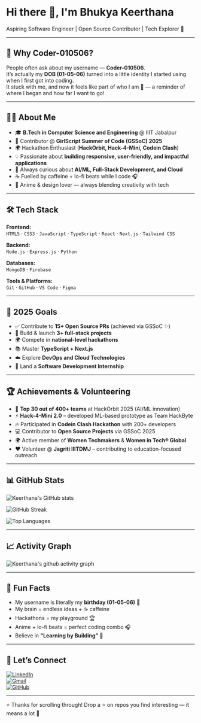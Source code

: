 # Hi there 👋, I'm Bhukya Keerthana  
Aspiring Software Engineer | Open Source Contributor | Tech Explorer 🚀  

---

## 🌸 Why Coder-010506?  
People often ask about my username — **Coder-010506**.  
It’s actually my **DOB (01-05-06)** turned into a little identity I started using when I first got into coding.  
It stuck with me, and now it feels like part of who I am 🖤 — a reminder of where I began and how far I want to go!  

---

## 👩‍💻 About Me  
- 🎓 **B.Tech in Computer Science and Engineering** @ IIIT Jabalpur  
- 🤝 Contributor @ **GirlScript Summer of Code (GSSoC) 2025**  
- 🌍 Hackathon Enthusiast (**HackOrbit, Hack-4-Mini, Codein Clash**)  
- 💡 Passionate about **building responsive, user-friendly, and impactful applications**  
- 🧩 Always curious about **AI/ML, Full-Stack Development, and Cloud**  
- ☕ Fuelled by caffeine + lo-fi beats while I code 🎧  
- 🌸 Anime & design lover — always blending creativity with tech  

---

## 🛠️ Tech Stack  

**Frontend:**  
`HTML5` · `CSS3` · `JavaScript` · `TypeScript` · `React` · `Next.js` · `Tailwind CSS`  

**Backend:**  
`Node.js` · `Express.js` · `Python`  

**Databases:**  
`MongoDB` · `Firebase`  

**Tools & Platforms:**  
`Git` · `GitHub` · `VS Code` · `Figma`  

---

## 🎯 2025 Goals  
- ✅ Contribute to **15+ Open Source PRs** (achieved via GSSoC ✨)  
- 🚀 Build & launch **3+ full-stack projects**  
- 🌍 Compete in **national-level hackathons**  
- 📚 Master **TypeScript + Next.js**  
- ☁️ Explore **DevOps and Cloud Technologies**  
- 💼 Land a **Software Development Internship**  

---

## 🏆 Achievements & Volunteering  
- 🌟 **Top 30 out of 400+ teams** at HackOrbit 2025 (AI/ML innovation)  
- ⚡ **Hack-4-Mini 2.0** – developed ML-based prototype as Team HackByte  
- 🔥 Participated in **Codein Clash Hackathon** with 200+ developers  
- 💻 Contributor to **Open Source Projects** via GSSoC 2025  
- 🌍 Active member of **Women Techmakers** & **Women in Tech® Global**  
- ❤️ Volunteer @ **Jagriti IIITDMJ** – contributing to education-focused outreach  

---

## 📊 GitHub Stats  

![Keerthana's GitHub stats](https://github-readme-stats.vercel.app/api?username=Coder-010506&show_icons=true&theme=radical)  

![GitHub Streak](https://github-readme-streak-stats.herokuapp.com/?user=Coder-010506&theme=radical)  

![Top Languages](https://github-readme-stats.vercel.app/api/top-langs/?username=Coder-010506&layout=compact&theme=radical)  


---

## 📈 Activity Graph  
![Keerthana's github activity graph](https://github-readme-activity-graph.vercel.app/graph?username=Coder-010506&theme=radical)  

---

## 🌟 Fun Facts  
- My username is literally my **birthday (01-05-06)** 🎂  
- My brain = endless ideas + ☕ caffeine  
- Hackathons = my playground 🏆  
- Anime + lo-fi beats = perfect coding combo 🎧  
- Believe in **“Learning by Building”** 🚀  

---

## 🤝 Let’s Connect  
[![LinkedIn](https://img.shields.io/badge/LinkedIn-blue?style=for-the-badge&logo=linkedin)](https://www.linkedin.com/in/bhukya-keerthana/)  
[![Gmail](https://img.shields.io/badge/Email-red?style=for-the-badge&logo=gmail&logoColor=white)](mailto:921010keerthana@gmail.com)  
[![GitHub](https://img.shields.io/badge/GitHub-black?style=for-the-badge&logo=github)](https://github.com/Coder-010506)  

---

⭐ Thanks for scrolling through! Drop a ⭐ on repos you find interesting — it means a lot 💜  
